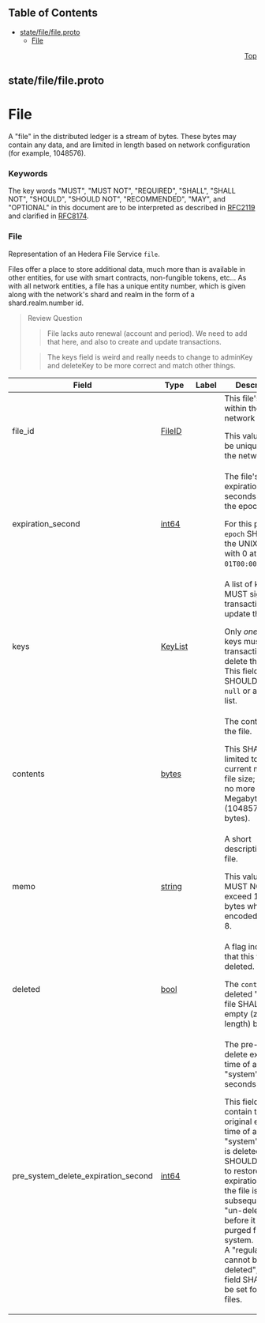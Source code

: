 ## Table of Contents

- [state/file/file.proto](#state_file_file-proto)
    - [File](#proto-File)
  



<a name="state_file_file-proto"></a>
<p align="right"><a href="#top">Top</a></p>

## state/file/file.proto
# File
A "file" in the distributed ledger is a stream of bytes. These bytes may
contain any data, and are limited in length based on network configuration
(for example, 1048576).


### Keywords
The key words "MUST", "MUST NOT", "REQUIRED", "SHALL", "SHALL NOT",
"SHOULD", "SHOULD NOT", "RECOMMENDED", "MAY", and "OPTIONAL" in this
document are to be interpreted as described in [RFC2119](https://www.ietf.org/rfc/rfc2119)
and clarified in [RFC8174](https://www.ietf.org/rfc/rfc8174).


<a name="proto-File"></a>

### File
Representation of an Hedera File Service `file`.

Files offer a place to store additional data, much more than is available in
other entities, for use with smart contracts, non-fungible tokens, etc...
As with all network entities, a file has a unique entity number, which is
given along with the network's shard and realm in the form of a
shard.realm.number id.

> Review Question
>> File lacks auto renewal (account and period).  We need to add that here,
>> and also to create and update transactions.
>
>> The keys field is weird and really needs to change to adminKey and
>> deleteKey to be more correct and match other things.


| Field | Type | Label | Description |
| ----- | ---- | ----- | ----------- |
| file_id | [FileID](#proto-FileID) |  | This file's ID within the global network state. <p> This value SHALL be unique within the network. |
| expiration_second | [int64](#int64) |  | The file's expiration time in seconds since the epoch. <p> For this purpose, `epoch` SHALL be the UNIX epoch with 0 at `1970-01-01T00:00:00.000Z`. |
| keys | [KeyList](#proto-KeyList) |  | A list of keys that MUST sign any transaction to update this file. <p> Only _one_ of these keys must sign a transaction to delete the file.<br/> This field SHOULD NOT be `null` or an empty list. |
| contents | [bytes](#bytes) |  | The contents of the file. <p> This SHALL be limited to the current maximum file size; typically no more than 1 Megabyte (1048576 bytes). |
| memo | [string](#string) |  | A short description of the file. <p> This value, if set, MUST NOT exceed 100 bytes when encoded as UTF-8. |
| deleted | [bool](#bool) |  | A flag indicating that this file is deleted. <p> The `contents` of a deleted "regular" file SHALL be an empty (zero length) bytes. |
| pre_system_delete_expiration_second | [int64](#int64) |  | The pre-system-delete expiration time of a deleted "system" file, in seconds. <p> This field SHALL contain the original expiration time of a "system" file that is deleted. This SHOULD be used to restore that expiration time if the file is subsequently "un-deleted" before it is purged from the system.<br/> A "regular" file cannot be "un-deleted", so this field SHALL NOT be set for those files. |





 <!-- end messages -->

 <!-- end enums -->

 <!-- end HasExtensions -->

 <!-- end services -->


